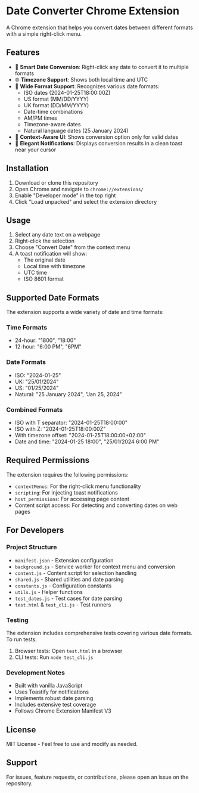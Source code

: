 # Date Converter Chrome Extension

A Chrome extension that helps you convert dates between different formats with a simple right-click menu.

## Features

- 🔄 **Smart Date Conversion**: Right-click any date to convert it to multiple formats
- 🌐 **Timezone Support**: Shows both local time and UTC
- 📅 **Wide Format Support**: Recognizes various date formats:
  - ISO dates (2024-01-25T18:00:00Z)
  - US format (MM/DD/YYYY)
  - UK format (DD/MM/YYYY)
  - Date-time combinations
  - AM/PM times
  - Timezone-aware dates
  - Natural language dates (25 January 2024)
- 🎯 **Context-Aware UI**: Shows conversion option only for valid dates
- 💫 **Elegant Notifications**: Displays conversion results in a clean toast near your cursor

## Installation

1. Download or clone this repository
2. Open Chrome and navigate to `chrome://extensions/`
3. Enable "Developer mode" in the top right
4. Click "Load unpacked" and select the extension directory

## Usage

1. Select any date text on a webpage
2. Right-click the selection
3. Choose "Convert Date" from the context menu
4. A toast notification will show:
   - The original date
   - Local time with timezone
   - UTC time
   - ISO 8601 format

## Supported Date Formats

The extension supports a wide variety of date and time formats:

### Time Formats
- 24-hour: "1800", "18:00"
- 12-hour: "6:00 PM", "6PM"

### Date Formats
- ISO: "2024-01-25"
- UK: "25/01/2024"
- US: "01/25/2024"
- Natural: "25 January 2024", "Jan 25, 2024"

### Combined Formats
- ISO with T separator: "2024-01-25T18:00:00"
- ISO with Z: "2024-01-25T18:00:00Z"
- With timezone offset: "2024-01-25T18:00:00+02:00"
- Date and time: "2024-01-25 18:00", "25/01/2024 6:00 PM"

## Required Permissions

The extension requires the following permissions:
- `contextMenus`: For the right-click menu functionality
- `scripting`: For injecting toast notifications
- `host_permissions`: For accessing page content
- Content script access: For detecting and converting dates on web pages

## For Developers

### Project Structure

- `manifest.json` - Extension configuration
- `background.js` - Service worker for context menu and conversion
- `content.js` - Content script for selection handling
- `shared.js` - Shared utilities and date parsing
- `constants.js` - Configuration constants
- `utils.js` - Helper functions
- `test_dates.js` - Test cases for date parsing
- `test.html` & `test_cli.js` - Test runners

### Testing

The extension includes comprehensive tests covering various date formats. To run tests:

1. Browser tests: Open `test.html` in a browser
2. CLI tests: Run `node test_cli.js`

### Development Notes

- Built with vanilla JavaScript
- Uses Toastify for notifications
- Implements robust date parsing
- Includes extensive test coverage
- Follows Chrome Extension Manifest V3

## License

MIT License - Feel free to use and modify as needed.

## Support

For issues, feature requests, or contributions, please open an issue on the repository. 